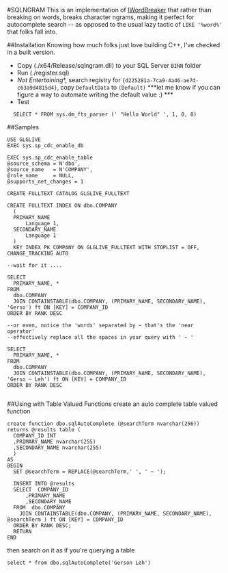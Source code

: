 #SQLNGRAM
This is an implementation of [IWordBreaker](https://msdn.microsoft.com/en-us/library/ms691079(v=vs.85).aspx)
that rather than breaking on words, breaks character ngrams, making it perfect for autocomplete search -- 
as opposed to the usual lazy tactic of `LIKE '%word%'` that folks fall into.

##Installation
Knowing how much folks just love building C++, I've checked in a built version. 

* Copy (./x64/Release/sqlngram.dll) to your SQL Server `BINN` folder 
* Run (./register.sql)
* *Not Entertaining**, search registry for `{d225281a-7ca9-4a46-ae7d-c63a9d4815d4}`, copy `DefaultData` to `(Default)`
  ***let me know if you can figure a way to automate writing the default value :) ***
* Test
```
  SELECT * FROM sys.dm_fts_parser (' "Hello World" ', 1, 0, 0)
```


##Samples
```
USE GLGLIVE
EXEC sys.sp_cdc_enable_db  

EXEC sys.sp_cdc_enable_table  
@source_schema = N'dbo',  
@source_name   = N'COMPANY',  
@role_name     = NULL,  
@supports_net_changes = 1 

CREATE FULLTEXT CATALOG GLGLIVE_FULLTEXT

CREATE FULLTEXT INDEX ON dbo.COMPANY
  (   
  PRIMARY_NAME  
      Language 1,   
  SECONDARY_NAME  
      Language 1   
  )  
  KEY INDEX PK_COMPANY ON GLGLIVE_FULLTEXT WITH STOPLIST = OFF, CHANGE_TRACKING AUTO  

--wait for it ....

SELECT 
  PRIMARY_NAME, *
FROM
  dbo.COMPANY 
  JOIN CONTAINSTABLE(dbo.COMPANY, (PRIMARY_NAME, SECONDARY_NAME), 'Gerso') ft ON [KEY] = COMPANY_ID
ORDER BY RANK DESC

--or even, notice the 'words' separated by ~ that's the 'near operator'
--effectively replace all the spaces in your query with ' ~ '

SELECT 
  PRIMARY_NAME, *
FROM
  dbo.COMPANY 
  JOIN CONTAINSTABLE(dbo.COMPANY, (PRIMARY_NAME, SECONDARY_NAME), 'Gerso ~ Leh') ft ON [KEY] = COMPANY_ID
ORDER BY RANK DESC
   
```


##Using with Table Valued Functions
create an auto complete table valued function

```
create function dbo.sqlAutoComplete (@searchTerm nvarchar(256))
returns @results table (
  COMPANY_ID INT
  ,PRIMARY_NAME nvarchar(255)
  ,SECONDARY_NAME nvarchar(255)
  )
AS 
BEGIN
  SET @searchTerm = REPLACE(@searchTerm,' ', ' ~ ');
  
  INSERT INTO @results
  SELECT  COMPANY_ID
      ,PRIMARY_NAME
      ,SECONDARY_NAME
  FROM  dbo.COMPANY 
    JOIN CONTAINSTABLE(dbo.COMPANY, (PRIMARY_NAME, SECONDARY_NAME), @searchTerm ) ft ON [KEY] = COMPANY_ID
  ORDER BY RANK DESC;
  RETURN
END
```

then search on it as if you're querying a table
```
select * from dbo.sqlAutoComplete('Gerson Leh')
```
